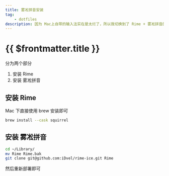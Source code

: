 ```yaml
---
title: 雾凇拼音安装
tag:
    - dotfiles
description: 因为 Mac上自带的输入法实在是太烂了，所以我切换到了 Rime + 雾凇拼音的方案
---
```


# {{ $frontmatter.title }}

分为两个部分

1. 安装 Rime
2. 安装 雾凇拼音

## 安装 Rime

Mac 下直接使用 brew 安装即可

```bash
brew install --cask squirrel
```

## 安装 雾凇拼音

```bash
cd ~/Library/
mv Rime Rime.bak
git clone git@github.com:iDvel/rime-ice.git Rime
```

然后重新部署即可
